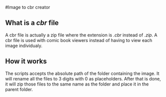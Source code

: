 #Image to cbr creator 
## What is a *cbr* file
 
A cbr file is actually a zip file where the extension is *.cbr* instead of *.zip*. 
A cbr file is used with comic book viewers instead of having to view each image 
individualy. 

## How it works

The scripts accepts the absolute path of the folder containing the image. It will 
rename all the files to 3 digits with 0 as placeholders. After that is done, it will 
zip those files to the same name as the folder and place it in the parent folder. 

